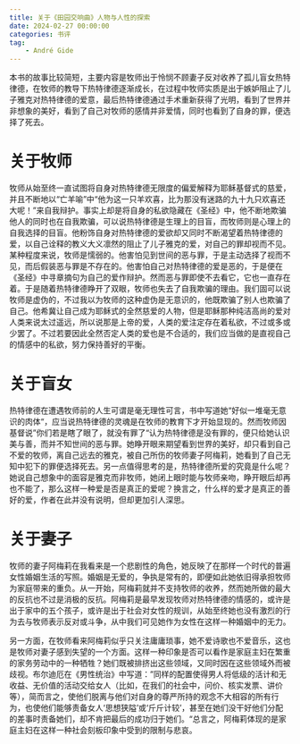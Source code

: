 ```yaml
---
title: 关于《田园交响曲》人物与人性的探索
date: 2024-02-27 00:00:00
categories: 书评
tag:
    - André Gide
---
```


<!-- toc -->

本书的故事比较简短，主要内容是牧师出于怜悯不顾妻子反对收养了孤儿盲女热特律德，在牧师的教导下热特律德逐渐成长，在过程中牧师实质是出于嫉妒阻止了儿子雅克对热特律德的爱意，最后热特律德通过手术重新获得了光明，看到了世界并非想象的美好，看到了自己对牧师的感情并非爱情，同时也看到了自身的罪，便选择了死去。

# 关于牧师

牧师从始至终一直试图将自身对热特律德无限度的偏爱解释为耶稣基督式的慈爱，并且不断地以“亡羊喻”中“他为这一只羊欢喜，比为那没有迷路的九十九只欢喜还大呢！”来自我辩护。事实上却是将自身的私欲隐藏在《圣经》中，他不断地欺骗他人的同时也在自我欺骗，可以说热特律德是生理上的目盲，而牧师则是心理上的自我选择的目盲。他粉饰自身对热特律德的爱欲却又同时不断渴望着热特律德的爱，以自己诠释的教义大义凛然的阻止了儿子雅克的爱，对自己的罪却视而不见。某种程度来说，牧师是懦弱的。他害怕见到世间的恶与罪，于是主动选择了视而不见，而后假装恶与罪是不存在的。他害怕自己对热特律德的爱是恶的，于是便在《圣经》中寻章摘句为自己的爱作辩护。然而恶与罪即使不去看它，它也一直存在着。于是随着热特律德睁开了双眼，牧师也失去了自我欺骗的理由。我们固可以说牧师是虚伪的，不过我以为牧师的这种虚伪是无意识的，他既欺骗了别人也欺骗了自己。他希冀让自己成为耶稣式的全然慈爱的人物，但是耶稣那种纯洁高尚的爱对人类来说太过遥远，所以说那是上帝的爱，人类的爱注定存在着私欲，不过或多或少罢了。不过若要因此全然否定人类的爱也是不合适的，我们应当做的是直视自己的情感中的私欲，努力保持善好的平衡。

# 关于盲女

热特律德在遭遇牧师前的人生可谓是毫无理性可言，书中写道她“好似一堆毫无意识的肉体“，应当说热特律德的灵魂是在牧师的教育下才开始显现的。然而牧师因基督说”你们若是瞎了眼了，就没有罪了“认为热特律德是没有罪的，便只给她认识美与善，而并不知世间的恶与罪。她睁开眼来期望看到世界的美好，却只看到自己不爱的牧师，离自己远去的雅克，被自己所伤的牧师妻子阿梅莉，她看到了自己无知中犯下的罪便选择死去。另一点值得思考的是，热特律德所爱的究竟是什么呢？她说自己想象中的面容是雅克而非牧师，她闭上眼时能与牧师亲吻，睁开眼后却再也不能了，那么这样一种爱是否是真正的爱呢？换言之，什么样的爱才是真正的善好的爱，作者在此并没有说明，但却更加引人深思。

# 关于妻子

牧师的妻子阿梅莉在我看来是一个悲剧性的角色，她反映了在那样一个时代的普遍女性婚姻生活的写照。婚姻是无爱的，争执是常有的，即便如此她依旧得承担牧师为家庭带来的重负。从一开始，阿梅莉就并不支持牧师的收养，然而她所做的最大的反抗也不过是消极的反抗。阿梅莉是最早发现牧师对热特律德的情感的，或许是出于家中的五个孩子，或许是出于社会对女性的规训，从始至终她也没有激烈的行为去与牧师表示反对或斗争，从中我们可见她作为女性在这样一种婚姻中的无力。

另一方面，在牧师看来阿梅莉似乎只关注庸庸琐事，她不爱诗歌也不爱音乐，这也是牧师对妻子感到失望的一个方面。这样一种印象是否可以看作是家庭主妇在繁重的家务劳动中的一种牺牲？她们既被排挤出这些领域，又同时因在这些领域外而被歧视。布尔迪厄在《男性统治》中写道：”同样的配置使得男人将低级的活计和无收益、无价值的活动交给女人（比如，在我们的社会中，问价、核实发票、讲价等），简而言之，使他们脱离与他们对自身的尊严所持的观念不大相容的所有行为，也使他们能够责备女人‘思想狭隘’或‘斤斤计较’，甚至在她们没干好他们分配的差事时责备她们，却不肯把最后的成功归于她们。“总言之，阿梅莉体现的是家庭主妇在这样一种社会刻板印象中受到的限制与悲哀。
